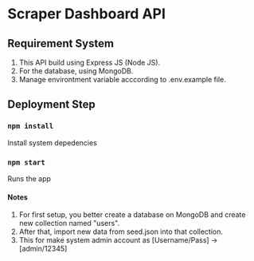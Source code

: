 # Scraper Dashboard API

## Requirement System

1. This API build using Express JS (Node JS).
2. For the database, using MongoDB.
3. Manage environtment variable acccording to .env.example file.

## Deployment Step

### `npm install`

Install system depedencies

### `npm start`

Runs the app

#### Notes
1. For first setup, you better create a database on MongoDB and create new collection named "users".
2. After that, import new data from seed.json into that collection.
3. This for make system admin account as [Username/Pass] -> [admin/12345]

